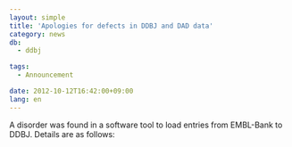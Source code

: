 ```yaml
---
layout: simple
title: 'Apologies for defects in DDBJ and DAD data'
category: news
db:
  - ddbj

tags:
  - Announcement

date: 2012-10-12T16:42:00+09:00
lang: en
---
```


A disorder was found in a software tool to load entries from EMBL-Bank to DDBJ. Details are as follows:<br><br>

<ul>
